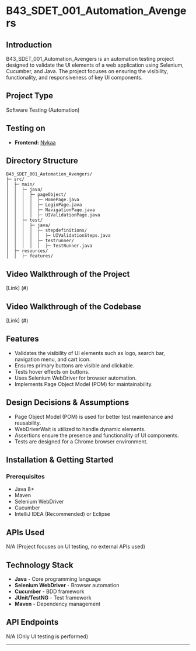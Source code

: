 # B43_SDET_001_Automation_Avengers

## Introduction
B43_SDET_001_Automation_Avengers is an automation testing project designed to validate the UI elements of a web application using Selenium, Cucumber, and Java. The project focuses on ensuring the visibility, functionality, and responsiveness of key UI components.

## Project Type
Software Testing (Automation)

## Testing on 
- **Frontend:** [Nykaa](https://sweet-donut-1ca8e9.netlify.app/index.html)

## Directory Structure
```
B43_SDET_001_Automation_Avengers/
├─ src/
│  ├─ main/
│  │  ├─ java/
│  │  │  ├─ pageObject/
│  │  │  │  ├─ HomePage.java
│  │  │  │  ├─ LoginPage.java
│  │  │  │  ├─ NavigationPage.java
│  │  │  │  ├─ UIValidationPage.java
│  │  ├─ test/
│  │  │  ├─ java/
│  │  │  │  ├─ stepdefinitions/
│  │  │  │  │  ├─ UIValidationSteps.java
│  │  │  │  ├─ testrunner/
│  │  │  │  │  ├─ TestRunner.java
│  ├─ resources/
│  │  ├─ features/
```

## Video Walkthrough of the Project
[Link] (#)

## Video Walkthrough of the Codebase
[Link] (#)

## Features
- Validates the visibility of UI elements such as logo, search bar, navigation menu, and cart icon.
- Ensures primary buttons are visible and clickable.
- Tests hover effects on buttons.
- Uses Selenium WebDriver for browser automation.
- Implements Page Object Model (POM) for maintainability.

## Design Decisions & Assumptions
- Page Object Model (POM) is used for better test maintenance and reusability.
- WebDriverWait is utilized to handle dynamic elements.
- Assertions ensure the presence and functionality of UI components.
- Tests are designed for a Chrome browser environment.

## Installation & Getting Started
### Prerequisites
- Java 8+
- Maven
- Selenium WebDriver
- Cucumber
- IntelliJ IDEA (Recommended) or Eclipse


## APIs Used
N/A (Project focuses on UI testing, no external APIs used)

## Technology Stack
- **Java** - Core programming language
- **Selenium WebDriver** - Browser automation
- **Cucumber** - BDD framework
- **JUnit/TestNG** - Test framework
- **Maven** - Dependency management

## API Endpoints
N/A (Only UI testing is performed)

---

